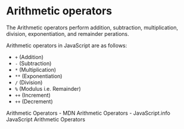 # Arithmetic operators

The Arithmetic operators perform addition, subtraction, multiplication, division, exponentiation, and remainder perations.

Arithmetic operators in JavaScript are as follows:
- `+` (Addition)
- `-` (Subtraction)
- `*` (Multiplication)
- `**` (Exponentiation)
- `/` (Division)
- `%` (Modulus i.e. Remainder)
- `++` (Increment)
- `++` (Decrement)

<BadgeLink colorScheme='yellow' badgeText='Read' href='https://developer.mozilla.org/en-US/docs/Web/JavaScript/Reference/Operators#arithmetic_operators'>Arithmetic Operators - MDN</BadgeLink>
<BadgeLink colorScheme='yellow' badgeText='Read' href='https://javascript.info/operators#maths'>Arithmetic Operators - JavaScript.info</BadgeLink>
<BadgeLink colorScheme='yellow' badgeText='Read' href='https://www.w3schools.com/js/js_arithmetic.asp'>JavaScript Arithmetic Operators</BadgeLink>
